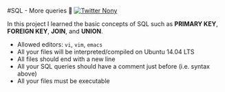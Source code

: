 #SQL - More queries :bookmark_tabs:
[![Twitter Nony](https://img.shields.io/twitter/follow/nonyfuego?label=NonyFuego&style=social)](https://twitter.com/nonyfuego)

In this project I learned the basic concepts of SQL such as **PRIMARY KEY**, **FOREIGN KEY**, **JOIN**, and **UNION**.


* Allowed editors: ```vi```, ```vim```, ```emacs```
* All your files will be interpreted/compiled on Ubuntu 14.04 LTS
* All files should end with a new line
* All your SQL queries should have a comment just before (i.e. syntax above)
* All your files must be executable




